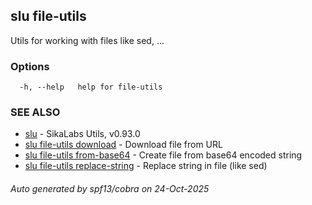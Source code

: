 ## slu file-utils

Utils for working with files like sed, ...

### Options

```
  -h, --help   help for file-utils
```

### SEE ALSO

* [slu](slu.md)	 - SikaLabs Utils, v0.93.0
* [slu file-utils download](slu_file-utils_download.md)	 - Download file from URL
* [slu file-utils from-base64](slu_file-utils_from-base64.md)	 - Create file from base64 encoded string
* [slu file-utils replace-string](slu_file-utils_replace-string.md)	 - Replace string in file (like sed)

###### Auto generated by spf13/cobra on 24-Oct-2025
